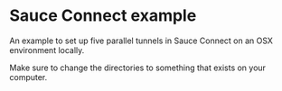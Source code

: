 # Sauce Connect example
An example to set up five parallel tunnels in Sauce Connect on an OSX environment locally.

Make sure to change the directories to something that exists on your computer.
